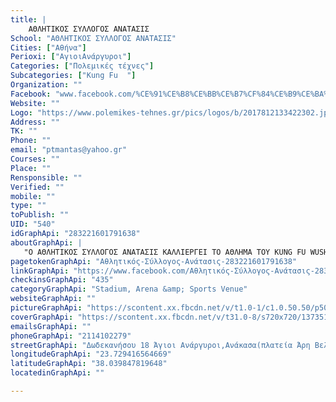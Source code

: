 ```yaml
---
title: |
    ΑΘΛΗΤΙΚΟΣ ΣΥΛΛΟΓΟΣ ΑΝΑΤΑΣΙΣ
School: "ΑΘΛΗΤΙΚΟΣ ΣΥΛΛΟΓΟΣ ΑΝΑΤΑΣΙΣ"
Cities: ["Αθήνα"]
Perioxi: ["AγιοιΑνάργυροι"]
Categories: ["Πολεμικές τέχνες"]
Subcategories: ["Kung Fu  "]
Organization: ""
Facebook: "www.facebook.com/%CE%91%CE%B8%CE%BB%CE%B7%CF%84%CE%B9%CE%BA%CF%8C%CF%82-%CE%A3%CF%8D%CE%BB%CE%BB%CE%BF%CE%B3%CE%BF%CF%82-%CE%91%CE%BD%CE%AC%CF%84%CE%B1%CF%83%CE%B9%CF%82-283221601791638/"
Website: ""
Logo: "https://www.polemikes-tehnes.gr/pics/logos/b/2017812133422302.jpg"
Address: ""
TK: ""
Phone: ""
email: "ptmantas@yahoo.gr"
Courses: ""
Place: ""
Rensponsible: ""
Verified: ""
mobile: ""
type: ""
toPublish: ""
UID: "540"
idGraphApi: "283221601791638"
aboutGraphApi: | 
   "Ο ΑΘΛΗΤΙΚΟΣ ΣΥΛΛΟΓΟΣ ΑΝΑΤΑΣΙΣ ΚΑΛΛΙΕΡΓΕΙ ΤΟ ΑΘΛΗΜΑ ΤΟΥ KUNG FU WUSHU(TAO LU) SANSHOU(SANDA)) SHUAI JIAO(ΚΙΝΕΖΙΚΗ ΠΑΛΗ) TAI CHI ΕΝΟΡΓΑΝΗ-ΑΚΡΟΒΑΤΙΚΗ "
pagetokenGraphApi: "Αθλητικός-Σύλλογος-Ανάτασις-283221601791638"
linkGraphApi: "https://www.facebook.com/Αθλητικός-Σύλλογος-Ανάτασις-283221601791638/"
checkinsGraphApi: "435"
categoryGraphApi: "Stadium, Arena &amp; Sports Venue"
websiteGraphApi: ""
pictureGraphApi: "https://scontent.xx.fbcdn.net/v/t1.0-1/c1.0.50.50/p50x50/314259_283575191756279_1664578370_n.jpg?oh=30aeeef61b0bac1030fe759f3ca332db&amp;oe=5B055193"
coverGraphApi: "https://scontent.xx.fbcdn.net/v/t31.0-8/s720x720/13735104_1031648420282282_6469055624511151729_o.jpg?oh=5a7ea6b5b356f04aa158577bb9d367fa&amp;oe=5B037A52"
emailsGraphApi: ""
phoneGraphApi: "2114102279"
streetGraphApi: "Δωδεκανήσου 18 Άγιοι Ανάργυροι,Ανάκασα(πλατεία Άρη Βελουχιώτη)"
longitudeGraphApi: "23.729416564669"
latitudeGraphApi: "38.039847819648"
locatedinGraphApi: ""

---
```




